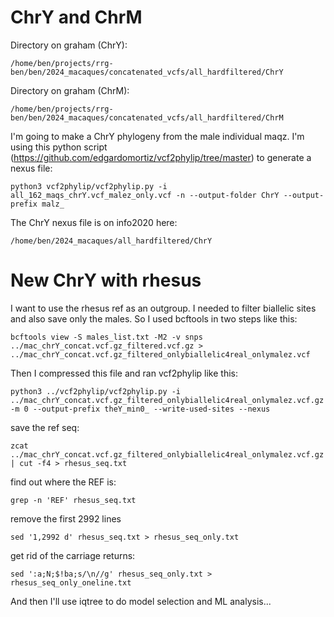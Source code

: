 # ChrY and ChrM

Directory on graham (ChrY):
```
/home/ben/projects/rrg-ben/ben/2024_macaques/concatenated_vcfs/all_hardfiltered/ChrY
```

Directory on graham (ChrM):
```
/home/ben/projects/rrg-ben/ben/2024_macaques/concatenated_vcfs/all_hardfiltered/ChrM
```


I'm going to make a ChrY phylogeny from the male individual maqz. I'm using this python script (https://github.com/edgardomortiz/vcf2phylip/tree/master) to generate a nexus file:
```
python3 vcf2phylip/vcf2phylip.py -i all_162_maqs_chrY.vcf_malez_only.vcf -n --output-folder ChrY --output-prefix malz_
```
The ChrY nexus file is on info2020 here:
```
/home/ben/2024_macaques/all_hardfiltered/ChrY
```

# New ChrY with rhesus
I want to use the rhesus ref as an outgroup. I needed to filter biallelic sites and also save only the males. So I used bcftools in two steps like this:
```
bcftools view -S males_list.txt -M2 -v snps ../mac_chrY_concat.vcf.gz_filtered.vcf.gz > ../mac_chrY_concat.vcf.gz_filtered_onlybiallelic4real_onlymalez.vcf
```


Then I compressed this file and ran vcf2phylip like this:
```
python3 ../vcf2phylip/vcf2phylip.py -i ../mac_chrY_concat.vcf.gz_filtered_onlybiallelic4real_onlymalez.vcf.gz -m 0 --output-prefix theY_min0_ --write-used-sites --nexus
```

save the ref seq:
```
zcat ../mac_chrY_concat.vcf.gz_filtered_onlybiallelic4real_onlymalez.vcf.gz | cut -f4 > rhesus_seq.txt
````

find out where the REF is:
```
grep -n 'REF' rhesus_seq.txt
````

remove the first 2992 lines
```
sed '1,2992 d' rhesus_seq.txt > rhesus_seq_only.txt
```
get rid of the carriage returns:
```
sed ':a;N;$!ba;s/\n//g' rhesus_seq_only.txt > rhesus_seq_only_oneline.txt
```


And then I'll use iqtree to do model selection and ML analysis...
